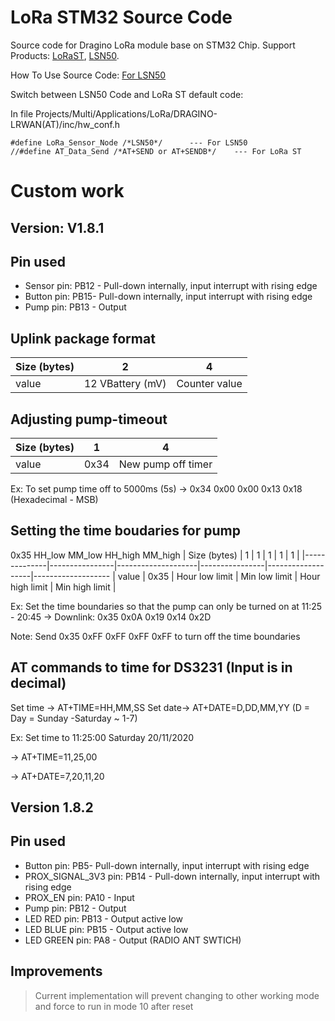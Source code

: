 LoRa STM32 Source Code
===============
Source code for Dragino LoRa module base on STM32 Chip. 
Support Products: [LoRaST](http://www.dragino.com/products/lora/item/127-lora-st.html), [LSN50](http://www.dragino.com/products/lora/item/128-lsn50.html).

How To Use Source Code: [For LSN50](http://wiki1.dragino.com/index.php?title=LoRa_Sensor_Node-LSN50#Program_LSN50)

Switch between LSN50 Code and LoRa ST default code:

In file Projects/Multi/Applications/LoRa/DRAGINO-LRWAN(AT)/inc/hw_conf.h

    #define LoRa_Sensor_Node /*LSN50*/      --- For LSN50
    //#define AT_Data_Send /*AT+SEND or AT+SENDB*/    --- For LoRa ST

# Custom work

## Version: V1.8.1
## Pin used
- Sensor pin: PB12 - Pull-down internally, input interrupt with rising edge
- Button pin: PB15- Pull-down internally, input interrupt with rising edge
- Pump pin: PB13 - Output

## Uplink package format
| Size (bytes) |    2               |        4          |
|--------------|--------------------|--------------------
| value        |  12 VBattery (mV)  | Counter value     |


## Adjusting pump-timeout

| Size (bytes) |    1           |        4          |
|--------------|----------------|--------------------
| value        |  0x34          | New pump off timer|

Ex: To set pump time off to 5000ms (5s) -> 0x34 0x00 0x00 0x13 0x18 (Hexadecimal - MSB)

## Setting the time boudaries for pump
0x35 HH_low MM_low HH_high MM_high
| Size (bytes) |    1           |        1           |    1           |        1          |        1          |
|--------------|----------------|--------------------|----------------|-------------------|-------------------
| value        |  0x35          | Hour low limit     | Min low limit  | Hour high limit   | Min high limit    |

Ex: Set the time boundaries so that the pump can only be turned on at 11:25 - 20:45
-> Downlink: 0x35 0x0A 0x19 0x14 0x2D

Note: Send 0x35 0xFF 0xFF 0xFF 0xFF to turn off the time boundaries


## AT commands to time for DS3231 (Input is in decimal)
Set time → AT+TIME=HH,MM,SS
Set date→  AT+DATE=D,DD,MM,YY (D = Day = Sunday -Saturday ~ 1-7)

Ex: Set time to 11:25:00 Saturday 20/11/2020

-> AT+TIME=11,25,00

-> AT+DATE=7,20,11,20




## Version 1.8.2
## Pin used
- Button pin: PB5- Pull-down internally, input interrupt with rising edge
- PROX_SIGNAL_3V3 pin: PB14 - Pull-down internally, input interrupt with rising edge
- PROX_EN pin: PA10 - Input
- Pump pin: PB12 - Output
- LED RED pin: PB13 - Output active low
- LED BLUE pin: PB15 - Output active low
- LED GREEN pin: PA8 - Output (RADIO ANT SWTICH)


## Improvements
> Current implementation will prevent changing to other working mode and force to run in mode 10 after reset




